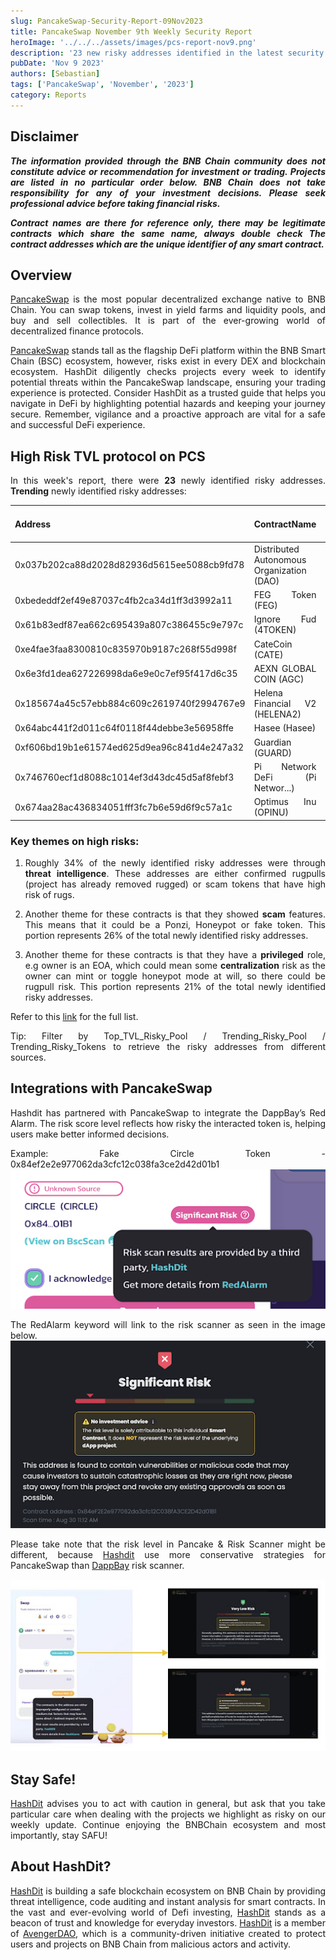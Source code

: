```yaml
---
slug: PancakeSwap-Security-Report-09Nov2023
title: PancakeSwap November 9th Weekly Security Report
heroImage: '../../../assets/images/pcs-report-nov9.png'
description: '23 new risky addresses identified in the latest security report'
pubDate: 'Nov 9 2023'
authors: [Sebastian]
tags: ['PancakeSwap', 'November', '2023']
category: Reports
---
```

<div align="justify">

## Disclaimer 


***The information provided through the BNB Chain community does not constitute advice or recommendation for investment or trading. Projects are listed in no particular order below. BNB Chain does not take responsibility for any of your investment decisions. Please seek professional advice before taking financial risks.***

***Contract names are there for reference only, there may be legitimate contracts which share the same name, always double check The contract addresses which are the unique identifier of any smart contract.***

## Overview
[PancakeSwap](https://pancakeswap.finance/) is the most popular decentralized exchange native to BNB Chain. You can swap tokens, invest in yield farms and liquidity pools, and buy and sell collectibles. It is part of the ever-growing world of decentralized finance protocols. 

[PancakeSwap](https://pancakeswap.finance/) stands tall as the flagship DeFi platform within the BNB Smart Chain (BSC) ecosystem, however, risks exist in every DEX and blockchain ecosystem. HashDit diligently checks projects every week to identify potential threats within the PancakeSwap landscape, ensuring your trading experience is protected. Consider HashDit as a trusted guide that helps you navigate in DeFi by highlighting potential hazards and keeping your journey secure. Remember, vigilance and a proactive approach are vital for a safe and successful DeFi experience.

## High Risk TVL protocol on PCS

In this week's report, there were **23** newly identified risky addresses.
**Trending** newly identified risky addresses: 

| Address      | 	ContractName |	Weekly Active Transactions |
| ----------- | 	----------- |	----------- |
|0x037b202ca88d2028d82936d5615ee5088cb9fd78|	Distributed Autonomous Organization (DAO)|	2182|
|0xbededdf2ef49e87037c4fb2ca34d1ff3d3992a11|	FEG Token (FEG)|	985|
|0x61b83edf87ea662c695439a807c386455c9e797c|	Ignore Fud (4TOKEN)|	402|
|0xe4fae3faa8300810c835970b9187c268f55d998f|	CateCoin (CATE)|	390|
|0x6e3fd1dea627226998da6e9e0c7ef95f417d6c35|	AEXN GLOBAL COIN (AGC)|	374|
|0x185674a45c57ebb884c609c2619740f2994767e9|	Helena Financial V2 (HELENA2)|	29|
|0x64abc441f2d011c64f0118f44debbe3e56958ffe|	Hasee (Hasee)|	24|
|0xf606bd19b1e61574ed625d9ea96c841d4e247a32|	Guardian (GUARD)|	23|
|0x746760ecf1d8088c1014ef3d43dc45d5af8febf3|	Pi Network DeFi (Pi Networ...)|	16|
|0x674aa28ac436834051fff3fc7b6e59d6f9c57a1c|	Optimus Inu (OPINU)|	12|

### Key themes on high risks:

1. Roughly 34% of the newly identified risky addresses were through **threat intelligence**. These addresses are either confirmed rugpulls (project has already removed rugged) or scam tokens that have high risk of rugs. 

2. Another theme for these contracts is that they showed **scam** features. This means that it could be a Ponzi, Honeypot or fake token. This portion represents 26% of the total newly identified risky addresses.

3. Another theme for these contracts is that they have a **privileged** role, e.g owner is an EOA, which could mean some **centralization** risk as the owner can mint or toggle honeypot mode at will, so there could be rugpull risk. This portion represents 21% of the total newly identified risky addresses. 

Refer to this [link](https://github.com/hashdit/hashdit/blob/main/gitbook_source_code/data/11092023_most_popular_risky_address.csv) for the full list.

Tip: Filter by Top_TVL_Risky_Pool / Trending_Risky_Pool / Trending_Risky_Tokens to retrieve the risky addresses from different sources.

## Integrations with PancakeSwap
Hashdit has partnered with PancakeSwap to integrate the DappBay’s Red Alarm. The risk score level reflects how risky the interacted token is, helping users make better informed decisions.


Example: Fake Circle Token - 0x84ef2e2e977062da3cfc12c038fa3ce2d42d01b1
![IMG-1](../2023-08-31/1.png)

The RedAlarm keyword will link to the risk scanner as seen in the image below.
![IMG-2](../2023-08-31/2.png)

Please take note that the risk level in Pancake & Risk Scanner might be different, because [Hashdit](https://www.hashdit.io/en) use more conservative strategies for PancakeSwap than [DappBay](https://dappbay.bnbchain.org/) risk scanner.

![IMG-3](../2023-08-31/3.jpeg)

## Stay Safe!
[HashDit](https://www.hashdit.io/en) advises you to act with caution in general, but ask that you take particular care when dealing with the projects we highlight as risky on our weekly update. Continue enjoying the BNBChain ecosystem and most importantly, stay SAFU!

## About HashDit?
[HashDit](https://www.hashdit.io/en) is building a safe blockchain ecosystem on BNB Chain by providing threat intelligence, code auditing and instant analysis for smart contracts. In the vast and ever-evolving world of Defi investing, [HashDit](https://www.hashdit.io/en) stands as a beacon of trust and knowledge for everyday investors.  [HashDit](https://www.hashdit.io/en) is a member of [AvengerDAO](https://www.bnbchain.org/en/blog/introducing-avengerdao-the-security-initiative-protecting-users-from-malicious-actors/), which is a community-driven initiative created to protect users and projects on BNB Chain from malicious actors and activity.

</div>